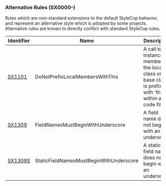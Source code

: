 ### Alternative Rules (SX0000-)

Rules which are non-standard extensions to the default StyleCop behavior, and represent an alternative style which is adopted by some projects. Alternative rules are known to directly conflict with standard StyleCop rules.

| Identifier            | Name                                    | Description                                                                                                      |
| --------------------- | --------------------------------------- | ---------------------------------------------------------------------------------------------------------------- |
| [SX1101](SX1101.md)   | DoNotPrefixLocalMembersWithThis         | A call to an instance member of the local class or a base class is prefixed with 'this.', within a C# code file. |
| [SX1309](SX1309.md)   | FieldNamesMustBeginWithUnderscore       | A field name does not begin with an underscore.                                                                  |
| [SX1309S](SX1309S.md) | StaticFieldNamesMustBeginWithUnderscore | A static field name does not begin with an underscore.                                                           |
